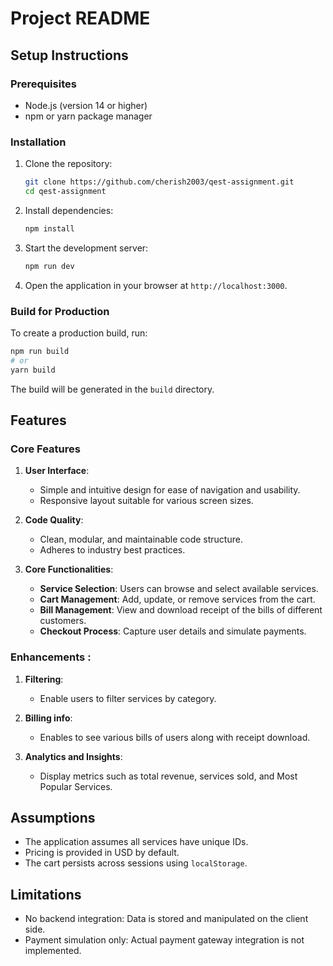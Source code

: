 # Project README

## Setup Instructions

### Prerequisites
- Node.js (version 14 or higher)
- npm or yarn package manager

### Installation
1. Clone the repository:
   ```bash
   git clone https://github.com/cherish2003/qest-assignment.git
   cd qest-assignment
   ```

2. Install dependencies:
   ```bash
   npm install

   ```

3. Start the development server:
   ```bash
   npm run dev

   ```

4. Open the application in your browser at `http://localhost:3000`.

### Build for Production
To create a production build, run:
```bash
npm run build
# or
yarn build
```
The build will be generated in the `build` directory.

## Features

### Core Features
1. **User Interface**: 
   - Simple and intuitive design for ease of navigation and usability.
   - Responsive layout suitable for various screen sizes.

2. **Code Quality**:
   - Clean, modular, and maintainable code structure.
   - Adheres to industry best practices.

3. **Core Functionalities**:
   - **Service Selection**: Users can browse and select available services.
   - **Cart Management**: Add, update, or remove services from the cart.
   - **Bill Management**: View and download receipt of the bills of different customers.
   - **Checkout Process**: Capture user details and simulate payments.

###  Enhancements :
1. **Filtering**:
   - Enable users to filter services by category.

2. **Billing info**:
   - Enables to see various bills of users along with receipt download.

3. **Analytics and Insights**:
   - Display metrics such as total revenue, services sold, and Most Popular Services.


## Assumptions
- The application assumes all services have unique IDs.
- Pricing is provided in USD by default.
- The cart persists across sessions using `localStorage`.

## Limitations
- No backend integration: Data is stored and manipulated on the client side.
- Payment simulation only: Actual payment gateway integration is not implemented.
  

